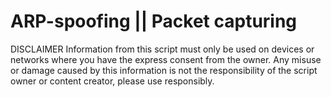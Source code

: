 # ARP-spoofing || Packet capturing
DISCLAIMER Information from this script must only be used on devices or networks where you have the express consent from the owner. Any misuse or damage caused by this information is not the responsibility of the script owner or content creator, please use responsibly.
